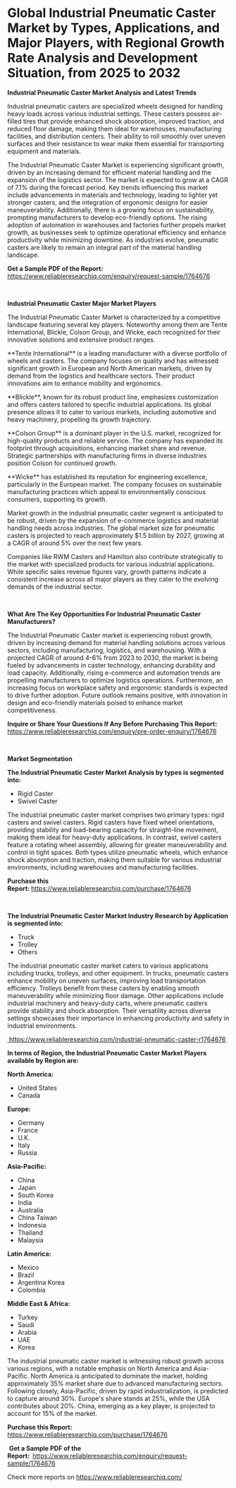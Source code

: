 <p><h1>Global Industrial Pneumatic Caster Market by Types, Applications, and Major Players, with Regional Growth Rate Analysis and Development Situation, from 2025 to 2032</h1></p><p><strong>Industrial Pneumatic Caster Market Analysis and Latest Trends</strong></p>
<p><p>Industrial pneumatic casters are specialized wheels designed for handling heavy loads across various industrial settings. These casters possess air-filled tires that provide enhanced shock absorption, improved traction, and reduced floor damage, making them ideal for warehouses, manufacturing facilities, and distribution centers. Their ability to roll smoothly over uneven surfaces and their resistance to wear make them essential for transporting equipment and materials.</p><p>The Industrial Pneumatic Caster Market is experiencing significant growth, driven by an increasing demand for efficient material handling and the expansion of the logistics sector. The market is expected to grow at a CAGR of 7.1% during the forecast period. Key trends influencing this market include advancements in materials and technology, leading to lighter yet stronger casters, and the integration of ergonomic designs for easier maneuverability. Additionally, there is a growing focus on sustainability, prompting manufacturers to develop eco-friendly options. The rising adoption of automation in warehouses and factories further propels market growth, as businesses seek to optimize operational efficiency and enhance productivity while minimizing downtime. As industries evolve, pneumatic casters are likely to remain an integral part of the material handling landscape.</p></p>
<p><strong>Get a Sample PDF of the Report:&nbsp;</strong> <a href="https://www.reliableresearchiq.com/enquiry/request-sample/1764676?utm_campaign=3171&utm_medium=2&utm_source=Github&utm_content=ia&utm_term=11042025&utm_id=industrial-pneumatic-caster">https://www.reliableresearchiq.com/enquiry/request-sample/1764676</a></p>
<p>&nbsp;</p>
<p><strong>Industrial Pneumatic Caster Major Market Players</strong></p>
<p><p>The Industrial Pneumatic Caster Market is characterized by a competitive landscape featuring several key players. Noteworthy among them are Tente International, Blickle, Colson Group, and Wicke, each recognized for their innovative solutions and extensive product ranges.</p><p>**Tente International** is a leading manufacturer with a diverse portfolio of wheels and casters. The company focuses on quality and has witnessed significant growth in European and North American markets, driven by demand from the logistics and healthcare sectors. Their product innovations aim to enhance mobility and ergonomics.</p><p>**Blickle**, known for its robust product line, emphasizes customization and offers casters tailored to specific industrial applications. Its global presence allows it to cater to various markets, including automotive and heavy machinery, propelling its growth trajectory.</p><p>**Colson Group** is a dominant player in the U.S. market, recognized for high-quality products and reliable service. The company has expanded its footprint through acquisitions, enhancing market share and revenue. Strategic partnerships with manufacturing firms in diverse industries position Colson for continued growth.</p><p>**Wicke** has established its reputation for engineering excellence, particularly in the European market. The company focuses on sustainable manufacturing practices which appeal to environmentally conscious consumers, supporting its growth.</p><p>Market growth in the industrial pneumatic caster segment is anticipated to be robust, driven by the expansion of e-commerce logistics and material handling needs across industries. The global market size for pneumatic casters is projected to reach approximately $1.5 billion by 2027, growing at a CAGR of around 5% over the next few years.</p><p>Companies like RWM Casters and Hamilton also contribute strategically to the market with specialized products for various industrial applications. While specific sales revenue figures vary, growth patterns indicate a consistent increase across all major players as they cater to the evolving demands of the industrial sector.</p></p>
<p>&nbsp;</p>
<p><strong>What Are The Key Opportunities For Industrial Pneumatic Caster Manufacturers?</strong></p>
<p><p>The Industrial Pneumatic Caster market is experiencing robust growth, driven by increasing demand for material handling solutions across various sectors, including manufacturing, logistics, and warehousing. With a projected CAGR of around 4-6% from 2023 to 2030, the market is being fueled by advancements in caster technology, enhancing durability and load capacity. Additionally, rising e-commerce and automation trends are propelling manufacturers to optimize logistics operations. Furthermore, an increasing focus on workplace safety and ergonomic standards is expected to drive further adoption. Future outlook remains positive, with innovation in design and eco-friendly materials poised to enhance market competitiveness.</p></p>
<p><strong>Inquire or Share Your Questions If Any Before Purchasing This Report:</strong> <a href="https://www.reliableresearchiq.com/enquiry/pre-order-enquiry/1764676?utm_campaign=3171&utm_medium=2&utm_source=Github&utm_content=ia&utm_term=11042025&utm_id=industrial-pneumatic-caster">https://www.reliableresearchiq.com/enquiry/pre-order-enquiry/1764676</a></p>
<p>&nbsp;</p>
<p><strong>Market Segmentation</strong></p>
<p><strong>The Industrial Pneumatic Caster Market Analysis by types is segmented into:</strong></p>
<p><ul><li>Rigid Caster</li><li>Swivel Caster</li></ul></p>
<p><p>The industrial pneumatic caster market comprises two primary types: rigid casters and swivel casters. Rigid casters have fixed wheel orientations, providing stability and load-bearing capacity for straight-line movement, making them ideal for heavy-duty applications. In contrast, swivel casters feature a rotating wheel assembly, allowing for greater maneuverability and control in tight spaces. Both types utilize pneumatic wheels, which enhance shock absorption and traction, making them suitable for various industrial environments, including warehouses and manufacturing facilities.</p></p>
<p><strong>Purchase this Report:&nbsp;</strong><a href="https://www.reliableresearchiq.com/purchase/1764676?utm_campaign=3171&utm_medium=2&utm_source=Github&utm_content=ia&utm_term=11042025&utm_id=industrial-pneumatic-caster">https://www.reliableresearchiq.com/purchase/1764676</a></p>
<p>&nbsp;</p>
<p><strong>The Industrial Pneumatic Caster Market Industry Research by Application is segmented into:</strong></p>
<p><ul><li>Truck</li><li>Trolley</li><li>Others</li></ul></p>
<p><p>The industrial pneumatic caster market caters to various applications including trucks, trolleys, and other equipment. In trucks, pneumatic casters enhance mobility on uneven surfaces, improving load transportation efficiency. Trolleys benefit from these casters by enabling smooth maneuverability while minimizing floor damage. Other applications include industrial machinery and heavy-duty carts, where pneumatic casters provide stability and shock absorption. Their versatility across diverse settings showcases their importance in enhancing productivity and safety in industrial environments.</p></p>
<p><a href="https://www.reliableresearchiq.com/industrial-pneumatic-caster-r1764676?utm_campaign=3171&utm_medium=2&utm_source=Github&utm_content=ia&utm_term=11042025&utm_id=industrial-pneumatic-caster">&nbsp;https://www.reliableresearchiq.com/industrial-pneumatic-caster-r1764676</a></p>
<p><strong>In terms of Region, the Industrial Pneumatic Caster Market Players available by Region are:</strong></p>
<p>
    <p> <strong> North America: </strong>
        <ul>
            <li>United States</li>
            <li>Canada</li>
        </ul>
        </p> 
    <p> <strong> Europe: </strong>
        <ul>
            <li>Germany</li>
            <li>France</li>
            <li>U.K.</li>
            <li>Italy</li>
            <li>Russia</li>
        </ul>
        </p> 
    <p> <strong> Asia-Pacific: </strong>
        <ul>
            <li>China</li>
            <li>Japan</li>
            <li>South Korea</li>
            <li>India</li>
            <li>Australia</li>
            <li>China Taiwan</li>
            <li>Indonesia</li>
            <li>Thailand</li>
            <li>Malaysia</li>
        </ul>
        </p> 
    <p> <strong> Latin America: </strong>
        <ul>
            <li>Mexico</li>
            <li>Brazil</li>
            <li>Argentina Korea</li>
            <li>Colombia</li>
        </ul>
        </p> 
    <p> <strong> Middle East & Africa: </strong>
        <ul>
            <li>Turkey</li>
            <li>Saudi</li>
            <li>Arabia</li>
            <li>UAE</li>
            <li>Korea</li>
        </ul>
    </p>
    </p>
<p><p>The industrial pneumatic caster market is witnessing robust growth across various regions, with a notable emphasis on North America and Asia-Pacific. North America is anticipated to dominate the market, holding approximately 35% market share due to advanced manufacturing sectors. Following closely, Asia-Pacific, driven by rapid industrialization, is predicted to capture around 30%. Europe's share stands at 25%, while the USA contributes about 20%. China, emerging as a key player, is projected to account for 15% of the market.</p></p>
<p><strong>Purchase this Report: </strong><a href="https://www.reliableresearchiq.com/purchase/1764676?utm_campaign=3171&utm_medium=2&utm_source=Github&utm_content=ia&utm_term=11042025&utm_id=industrial-pneumatic-caster">https://www.reliableresearchiq.com/purchase/1764676</a></p>
<p>&nbsp;<strong>Get a Sample PDF of the Report:&nbsp;&nbsp;</strong><a href="https://www.reliableresearchiq.com/enquiry/request-sample/1764676?utm_campaign=3171&utm_medium=2&utm_source=Github&utm_content=ia&utm_term=11042025&utm_id=industrial-pneumatic-caster">https://www.reliableresearchiq.com/enquiry/request-sample/1764676</a></p>
<p><strong></strong></p>
<p>Check more reports on <a href="https://www.reliableresearchiq.com/?utm_campaign=3171&utm_medium=2&utm_source=Github&utm_content=ia&utm_term=11042025&utm_id=industrial-pneumatic-caster">https://www.reliableresearchiq.com/</a></p>
